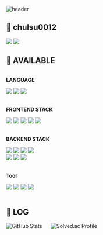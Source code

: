 ![header](https://capsule-render.vercel.app/api?type=wave&theme=merko&height=300&section=header&text=HELLO%20WORLD🍏&desc=Welcome%20to%20Jiyeon's%20GitHub&fontSize=50&animation=twinkling)

## 🍏 chulsu0012
<a href="https://shrub-browser-5db.notion.site/6bf292fa19b84a6d9cb60c9281fa8bf9?pvs=74"><img src="https://img.shields.io/badge/alogithm-black?style=for-the-badge&logo=Notion&logoColor=green"></a>
<a href="https://shrub-browser-5db.notion.site/f5b55662379e4643a37b843b0093d57d?v=52ba1a5f43ca46ba92733080445b2f40"><img src="https://img.shields.io/badge/PROJECT-black?style=for-the-badge&logo=Notion&logoColor=green"></a>

## 🍏 AVAILABLE
<div style="display:flex; flex-direction:column; align-items:flex-start;">
    <p><strong>LANGUAGE</strong></p>
    <div>
        <img src="https://img.shields.io/badge/C-A8B9CC?style=flat-square&logo=c&logoColor=white">
        <img src="https://img.shields.io/badge/C++-00599C?style=flat-square&logo=cplusplus&logoColor=white">
        <img src="https://img.shields.io/badge/Java-007396?style=flat-square&logo=Java&logoColor=white">
    </div><br>
    <p><strong>FRONTEND STACK</strong></p>
    <div>
        <img src="https://img.shields.io/badge/React-61DAFB?style=flat-square&logo=React&logoColor=white">
        <img src="https://img.shields.io/badge/Vite-8B77E6?style=flat-square&logo=Vite&logoColor=white">
        <img src="https://img.shields.io/badge/JavaScript-F7DF1E?style=flat-square&logo=JavaScript&logoColor=white">
        <img src="https://img.shields.io/badge/TypeScript-3178C6?style=flat-square&logo=TypeScript&logoColor=white">
        <img src="https://img.shields.io/badge/Tailwind CSS-06B6D4?style=flat-square&logo=TailwindCSS&logoColor=white">
    </div><br/>
    <p><strong>BACKEND STACK</strong></p>
    <div>
        <img src="https://img.shields.io/badge/Spring-6DB33F?style=flat-square&logo=Spring&logoColor=white">
        <img src="https://img.shields.io/badge/Spring Boot-6DB33F?style=flat-square&logo=SpringBoot&logoColor=white">
        <img src="https://img.shields.io/badge/Swagger-73942C?style=flat-square&logo=Swagger&logoColor=white">
        <img src="https://img.shields.io/badge/Express-000000?style=flat-square&logo=Express&logoColor=white">
        <br/>
        <img src="https://img.shields.io/badge/MySQL-4479A1?style=flat-square&logo=MySQL&logoColor=white">
        <img src="https://img.shields.io/badge/Redis-C13D30?style=flat-square&logo=Redis&logoColor=white">
        <img src="https://img.shields.io/badge/Firebase-DD2C00?style=flat-square&logo=Firebase&logoColor=white">
     </div><br>
    <p><strong>Tool</strong></p>
    <div>
        <img src="https://img.shields.io/badge/Git-F05032?style=flat-square&logo=Git&logoColor=white">
        <img src="https://img.shields.io/badge/Postman-FF6C37?style=flat-square&logo=Postman&logoColor=white">
        <img src="https://img.shields.io/badge/Figma-E44940?style=flat-square&logo=Figma&logoColor=white">
        <img src="https://img.shields.io/badge/Slack-4A154B?style=flat-square&logo=Slack&logoColor=white">
     </div>
</div><br>

## 🍏 LOG
<div>
    <img src="https://github-readme-stats.vercel.app/api?username=chulsu0012&theme=merko&show_icons=true" alt="GitHub Stats" />
    <span>&nbsp;&nbsp;&nbsp;&nbsp;</span>
    <img src="http://mazassumnida.wtf/api/v2/generate_badge?boj=chulsu0123" alt="Solved.ac Profile" />
</div>
